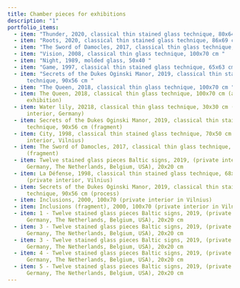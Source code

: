 ```yaml
---
title: Chamber pieces for exhibitions
description: "1"
portfolio_items:
  - item: "Thunder, 2020, classical thin stained glass technique, 80x64 cm "
  - item: "Roots, 2020, classical thin stained glass technique, 86x69 cm "
  - item: "The Sword of Damocles, 2017, classical thin glass technique, 100x70 cm "
  - item: "Vision, 2008, classical thin glass technique, 100x70 cm "
  - item: "Night, 1989, molded glass, 50x40 "
  - item: "Game, 1997, classical thin stained glass technique, 65x63 cm "
  - item: "Secrets of the Dukes Oginski Manor, 2019, classical thin stained glass
      technique, 90x56 cm "
  - item: "The Queen, 2018, classical thin glass technique, 100x70 cm "
  - item: The Queen, 2018, classical thin glass technique, 100x70 cm (at the
      exhibition)
  - item: Water lily, 20218, classical thin glass technique, 30x30 cm (private
      interior, Germany)
  - item: Secrets of the Dukes Oginski Manor, 2019, classical thin stained glass
      technique, 90x56 cm (fragment)
  - item: City, 1998, classical thin stained glass technique, 70x50 cm (private
      interior, Vilnius)
  - item: The Sword of Damocles, 2017, classical thin glass technique, 100x70 cm
      (fragment)
  - item: Twelve stained glass pieces Baltic signs, 2019, (private interiors,
      Germany, The Netherlands, Belgium, USA), 20x20 cm
  - item: La Défense, 1998, classical thin stained glass technique, 68x50 cm
      (private interior, Vilnius)
  - item: Secrets of the Dukes Oginski Manor, 2019, classical thin stained glass
      technique, 90x56 cm (process)
  - item: Inclusions, 2000, 100x70 (private interior in Vilnius)
  - item: Inclusions (fragment), 2000, 100x70 (private interior in Vilnius)
  - item: 1 - Twelve stained glass pieces Baltic signs, 2019, (private interiors,
      Germany, The Netherlands, Belgium, USA), 20x20 cm
  - item: 3 - Twelve stained glass pieces Baltic signs, 2019, (private interiors,
      Germany, The Netherlands, Belgium, USA), 20x20 cm
  - item: 3 - Twelve stained glass pieces Baltic signs, 2019, (private interiors,
      Germany, The Netherlands, Belgium, USA), 20x20 cm
  - item: 4 - Twelve stained glass pieces Baltic signs, 2019, (private interiors,
      Germany, The Netherlands, Belgium, USA), 20x20 cm
  - item: 5 - Twelve stained glass pieces Baltic signs, 2019, (private interiors,
      Germany, The Netherlands, Belgium, USA), 20x20 cm
---
```

